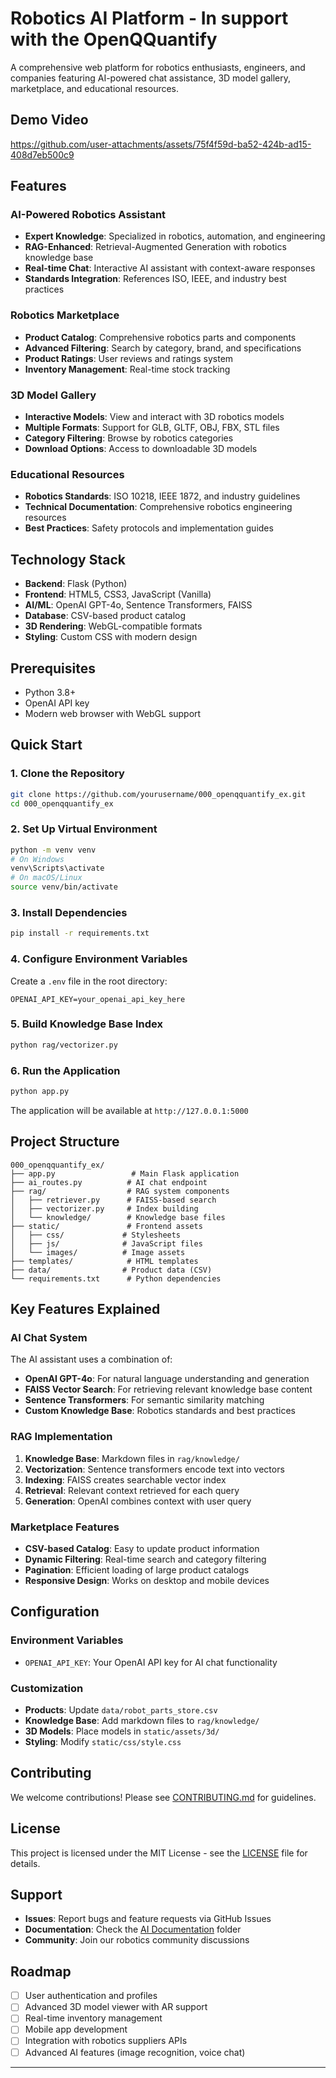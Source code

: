 # Robotics AI Platform - In support with the OpenQQuantify

A comprehensive web platform for robotics enthusiasts, engineers, and companies featuring AI-powered chat assistance, 3D model gallery, marketplace, and educational resources.

## Demo Video
https://github.com/user-attachments/assets/75f4f59d-ba52-424b-ad15-408d7eb500c9


##  Features

###  AI-Powered Robotics Assistant
- **Expert Knowledge**: Specialized in robotics, automation, and engineering
- **RAG-Enhanced**: Retrieval-Augmented Generation with robotics knowledge base
- **Real-time Chat**: Interactive AI assistant with context-aware responses
- **Standards Integration**: References ISO, IEEE, and industry best practices

###  Robotics Marketplace
- **Product Catalog**: Comprehensive robotics parts and components
- **Advanced Filtering**: Search by category, brand, and specifications
- **Product Ratings**: User reviews and ratings system
- **Inventory Management**: Real-time stock tracking

### 3D Model Gallery
- **Interactive Models**: View and interact with 3D robotics models
- **Multiple Formats**: Support for GLB, GLTF, OBJ, FBX, STL files
- **Category Filtering**: Browse by robotics categories
- **Download Options**: Access to downloadable 3D models

###  Educational Resources
- **Robotics Standards**: ISO 10218, IEEE 1872, and industry guidelines
- **Technical Documentation**: Comprehensive robotics engineering resources
- **Best Practices**: Safety protocols and implementation guides

## Technology Stack

- **Backend**: Flask (Python)
- **Frontend**: HTML5, CSS3, JavaScript (Vanilla)
- **AI/ML**: OpenAI GPT-4o, Sentence Transformers, FAISS
- **Database**: CSV-based product catalog
- **3D Rendering**: WebGL-compatible formats
- **Styling**: Custom CSS with modern design

##  Prerequisites

- Python 3.8+
- OpenAI API key
- Modern web browser with WebGL support

##  Quick Start

### 1. Clone the Repository
```bash
git clone https://github.com/yourusername/000_openqquantify_ex.git
cd 000_openqquantify_ex
```

### 2. Set Up Virtual Environment
```bash
python -m venv venv
# On Windows
venv\Scripts\activate
# On macOS/Linux
source venv/bin/activate
```

### 3. Install Dependencies
```bash
pip install -r requirements.txt
```

### 4. Configure Environment Variables
Create a `.env` file in the root directory:
```env
OPENAI_API_KEY=your_openai_api_key_here
```

### 5. Build Knowledge Base Index
```bash
python rag/vectorizer.py
```

### 6. Run the Application
```bash
python app.py
```

The application will be available at `http://127.0.0.1:5000`

##  Project Structure

```
000_openqquantify_ex/
├── app.py                 # Main Flask application
├── ai_routes.py          # AI chat endpoint
├── rag/                  # RAG system components
│   ├── retriever.py      # FAISS-based search
│   ├── vectorizer.py     # Index building
│   └── knowledge/        # Knowledge base files
├── static/               # Frontend assets
│   ├── css/             # Stylesheets
│   ├── js/              # JavaScript files
│   └── images/          # Image assets
├── templates/            # HTML templates
├── data/                # Product data (CSV)
└── requirements.txt      # Python dependencies
```

## Key Features Explained

### AI Chat System
The AI assistant uses a combination of:
- **OpenAI GPT-4o**: For natural language understanding and generation
- **FAISS Vector Search**: For retrieving relevant knowledge base content
- **Sentence Transformers**: For semantic similarity matching
- **Custom Knowledge Base**: Robotics standards and best practices

### RAG Implementation
1. **Knowledge Base**: Markdown files in `rag/knowledge/`
2. **Vectorization**: Sentence transformers encode text into vectors
3. **Indexing**: FAISS creates searchable vector index
4. **Retrieval**: Relevant context retrieved for each query
5. **Generation**: OpenAI combines context with user query

### Marketplace Features
- **CSV-based Catalog**: Easy to update product information
- **Dynamic Filtering**: Real-time search and category filtering
- **Pagination**: Efficient loading of large product catalogs
- **Responsive Design**: Works on desktop and mobile devices

## Configuration

### Environment Variables
- `OPENAI_API_KEY`: Your OpenAI API key for AI chat functionality

### Customization
- **Products**: Update `data/robot_parts_store.csv`
- **Knowledge Base**: Add markdown files to `rag/knowledge/`
- **3D Models**: Place models in `static/assets/3d/`
- **Styling**: Modify `static/css/style.css`

##  Contributing

We welcome contributions! Please see [CONTRIBUTING.md](CONTRIBUTING.md) for guidelines.

##  License

This project is licensed under the MIT License - see the [LICENSE](LICENSE) file for details.

##  Support

- **Issues**: Report bugs and feature requests via GitHub Issues
- **Documentation**: Check the [AI Documentation](AI%20Documentation/) folder
- **Community**: Join our robotics community discussions

##  Roadmap

- [ ] User authentication and profiles
- [ ] Advanced 3D model viewer with AR support
- [ ] Real-time inventory management
- [ ] Mobile app development
- [ ] Integration with robotics suppliers APIs
- [ ] Advanced AI features (image recognition, voice chat)

---

